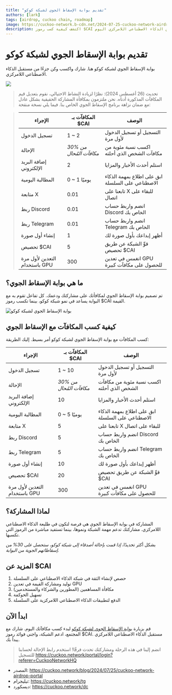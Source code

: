 ```yaml
---
title: "تقديم بوابة الإسقاط الجوي لشبكة كوكو"
authors: [lark]
tags: [airdrop, cuckoo chain, roadmap]
image: https://cuckoo-network.b-cdn.net/2024-07-25-cuckoo-network-airdrop-portal.webp
description: اكتشف كيفية كسب رموز $CAI من خلال بوابة الإسقاط الجوي لشبكة كوكو. شارك وادعم واستفد من الذكاء الاصطناعي اللامركزي اليوم!
---
```


# تقديم بوابة الإسقاط الجوي لشبكة كوكو

بوابة الإسقاط الجوي لشبكة كوكو هنا. شارك واكسب وكن جزءًا من مستقبل الذكاء الاصطناعي اللامركزي.

![](https://cuckoo-network.b-cdn.net/2024-07-25-cuckoo-network-airdrop-portal.webp)

> تحديث (26 أغسطس 2024): نظرًا لزيادة النشاط الاحتيالي، نقوم بتعديل قيم المكافآت المذكورة أدناه. نحن ملتزمون بمكافأة المشاركة الحقيقية بشكل عادل مع ضمان نزاهة برنامج الإسقاط الجوي الخاص بنا. فيما يلي نسخة منقحة:

> | الإجراء                      | المكافآت بـ $CAI           | الوصف                                         |
> | ---------------------------- | -------------------------- | --------------------------------------------- |
> | تسجيل الدخول                 | 1 ~ 2                      | التسجيل أو تسجيل الدخول لأول مرة               |
> | الإحالة                      | _30% من مكافآت المُحال_    | اكسب نسبة مئوية من مكافآت الشخص الذي أحلته     |
> | إضافة البريد الإلكتروني      | 2                          | استلم أحدث الأخبار والمزايا                    |
> | المطالبة اليومية             | 0 ~ 1 يوميًا               | ابق على اطلاع بمهمة الذكاء الاصطناعي على السلسلة |
> | متابعة X                     | 0.01                       | تابعنا على X للبقاء على اتصال                 |
> | ربط Discord                  | 0.01                       | انضم واربط حساب Discord الخاص بك              |
> | ربط Telegram                 | 0.01                       | انضم واربط حساب Telegram الخاص بك             |
> | إنشاء أول صورة               | 1                          | أظهر إبداعك بأول صورة لك                      |
> | تحصيص $CAI                   | 5                          | قوِّ الشبكة عن طريق تحصيص $CAI                |
> | التعدين لأول مرة باستخدام GPU| 300                        | انغمس في تعدين GPU للحصول على مكافآت كبيرة    |

## ما هي بوابة الإسقاط الجوي؟

تم تصميم بوابة الإسقاط الجوي لمكافأتك على مشاركتك ودعمك. كل تفاعل تقوم به مع البوابة يساعد في نمو شبكة كوكو، بينما تكسب رموز $CAI القيمة.

![بوابة الإسقاط الجوي لشبكة كوكو](https://cuckoo-network.b-cdn.net/airdrop-portal.webp "بوابة الإسقاط الجوي لشبكة كوكو")

## كيفية كسب المكافآت مع الإسقاط الجوي

كسب المكافآت مع بوابة الإسقاط الجوي لشبكة كوكو أمر بسيط. إليك الطريقة:

| الإجراء                      | المكافآت بـ $CAI           | الوصف                                         |
| ---------------------------- | -------------------------- | --------------------------------------------- |
| تسجيل الدخول                 | 1 ~ 10                     | التسجيل أو تسجيل الدخول لأول مرة               |
| الإحالة                      | _30% من مكافآت المُحال_    | اكسب نسبة مئوية من مكافآت الشخص الذي أحلته     |
| إضافة البريد الإلكتروني      | 10                         | استلم أحدث الأخبار والمزايا                    |
| المطالبة اليومية             | 0 ~ 5 يوميًا               | ابق على اطلاع بمهمة الذكاء الاصطناعي على السلسلة |
| متابعة X                     | 5                          | تابعنا على X للبقاء على اتصال                 |
| ربط Discord                  | 5                          | انضم واربط حساب Discord الخاص بك              |
| ربط Telegram                 | 5                          | انضم واربط حساب Telegram الخاص بك             |
| إنشاء أول صورة               | 10                         | أظهر إبداعك بأول صورة لك                      |
| تحصيص $CAI                   | 20                         | قوِّ الشبكة عن طريق تحصيص $CAI                |
| التعدين لأول مرة باستخدام GPU| 300                        | انغمس في تعدين GPU للحصول على مكافآت كبيرة    |

## لماذا المشاركة؟

المشاركة في بوابة الإسقاط الجوي هي فرصة لتكون في طليعة الذكاء الاصطناعي اللامركزي. مشاركتك تدعم مهمة الشبكة ونموها، بينما تستفيد مباشرة من الرموز التي تكسبها.

بشكل أكثر تحديدًا، _إذا قمت بإحالة أصدقاء إلى شبكة كوكو، ستحصل على 30% من إسقاطاتهم الجوية من البوابة._

## المزيد عن $CAI

1. حصص لإنشاء الثقة في شبكة الذكاء الاصطناعي على السلسلة
2. توليد ومشاركة القيمة في تعدين GPU
3. مكافأة المساهمين (المطورين والشركاء والمستخدمين)
4. تسهيل الحوكمة
5. الدفع لتطبيقات الذكاء الاصطناعي اللامركزية على السلسلة

## ابدأ الآن

قم بزيارة [بوابة الإسقاط الجوي لشبكة كوكو](https://cuckoo.network/portal/airdrop) لبدء كسب مكافآتك اليوم. شارك مع المجتمع، ادعم الشبكة، واجني فوائد رموز $CAI. مستقبل الذكاء الاصطناعي اللامركزي يبدأ بك.

> انضم إلينا في هذه الرحلة ومشاركتك تحدث فرقًا! استخدم رابط الإحالة لحسابنا للتسجيل https://cuckoo.network/portal/login?referer=CuckooNetworkHQ

- المصدر: https://cuckoo.network/blog/2024/07/25/cuckoo-network-airdrop-portal
- تيليجرام: https://cuckoo.network/tg
- ديسكورد: https://cuckoo.network/dc
